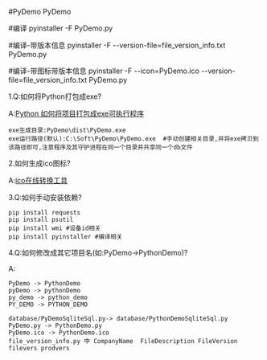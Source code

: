 #PyDemo
PyDemo

#编译
pyinstaller  -F  PyDemo.py

#编译-带版本信息
pyinstaller  -F --version-file=file_version_info.txt PyDemo.py

#编译-带图标带版本信息
pyinstaller  -F --icon=PyDemo.ico --version-file=file_version_info.txt PyDemo.py

1.Q:如何将Python打包成exe?

A:[Python 如何将项目打包成exe可执行程序](https://blog.csdn.net/qq_33462307/article/details/90479045)

    exe生成目录:PyDemo\dist\PyDemo.exe
    exe运行路径(默认):C:\Soft\PyDemo\PyDemo.exe  #手动创建相关目录,并将exe拷贝到该路径即可,注意程序及其守护进程在同一个目录并共享同一个db文件

2.如何生成ico图标?

A:[ico在线转换工具](http://www.bitbug.net/)

3.Q:如何手动安装依赖?

    pip install requests
    pip install psutil
    pip install wmi #设备id相关
    pip install pyinstaller #编译相关

4.Q:如何修改成其它项目名(如:PyDemo->PythonDemo)?

A:

    PyDemo -> PythonDemo
    pyDemo -> pythonDemo
    py_demo -> python_demo
    PY_DEMO -> PYTHON_DEMO
    
    database/PyDemoSqliteSql.py-> database/PythonDemoSqliteSql.py
    PyDemo.py -> PythonDemo.py
    PyDemo.ico -> PythonDemo.ico
    file_version_info.py 中 CompanyName  FileDescription FileVersion filevers prodvers
